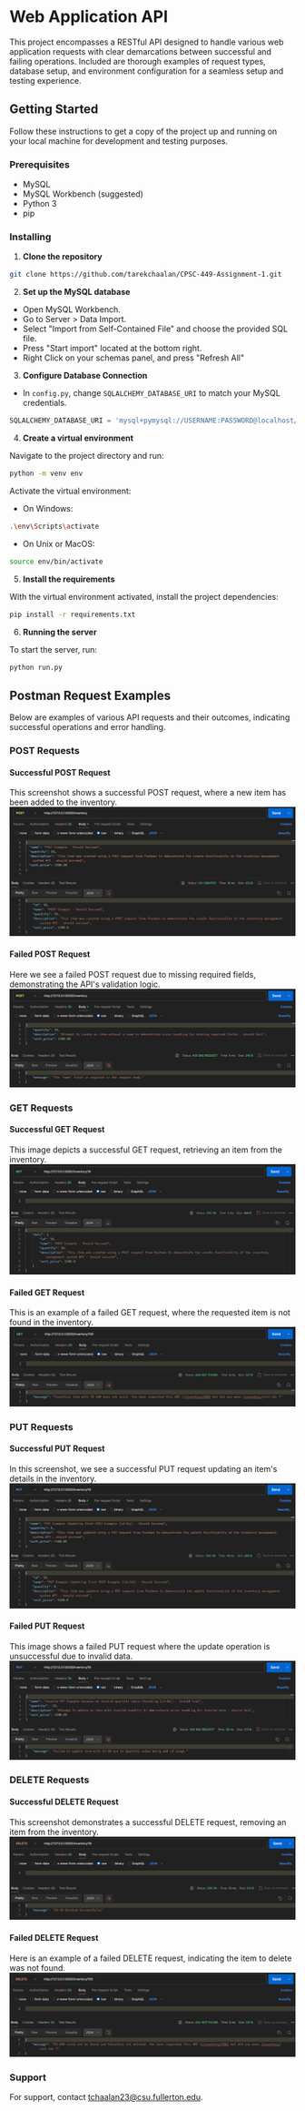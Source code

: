 # Web Application API

This project encompasses a RESTful API designed to handle various web application requests with clear demarcations between successful and failing operations. Included are thorough examples of request types, database setup, and environment configuration for a seamless setup and testing experience.

## Getting Started

Follow these instructions to get a copy of the project up and running on your local machine for development and testing purposes.

### Prerequisites

- MySQL
- MySQL Workbench (suggested)
- Python 3
- pip

### Installing

1. **Clone the repository**

```bash
git clone https://github.com/tarekchaalan/CPSC-449-Assignment-1.git
```

2. **Set up the MySQL database**

- Open MySQL Workbench.
- Go to Server > Data Import.
- Select "Import from Self-Contained File" and choose the provided SQL file.
- Press "Start import" located at the bottom right.
- Right Click on your schemas panel, and press "Refresh All"

3. **Configure Database Connection**

- In `config.py`, change `SQLALCHEMY_DATABASE_URI` to match your MySQL credentials.

```python
SQLALCHEMY_DATABASE_URI = 'mysql+pymysql://USERNAME:PASSWORD@localhost/TarekChaalan-449a1'
```

4. **Create a virtual environment**

Navigate to the project directory and run:

```bash
python -m venv env
```

Activate the virtual environment:

- On Windows:

```bash
.\env\Scripts\activate
```

- On Unix or MacOS:

```bash
source env/bin/activate
```

5. **Install the requirements**

With the virtual environment activated, install the project dependencies:

```bash
pip install -r requirements.txt
```

6. **Running the server**

To start the server, run:

```bash
python run.py
```

## Postman Request Examples

Below are examples of various API requests and their outcomes, indicating successful operations and error handling.

### POST Requests

#### Successful POST Request

This screenshot shows a successful POST request, where a new item has been added to the inventory.
![Successful POST Request](https://github.com/tarekchaalan/CPSC-449-Assignment-1/blob/main/Images/POST%20-%20Success.png)

#### Failed POST Request

Here we see a failed POST request due to missing required fields, demonstrating the API's validation logic.
![Failed POST Request](https://github.com/tarekchaalan/CPSC-449-Assignment-1/blob/main/Images/POST%20-%20Fail.png)

### GET Requests

#### Successful GET Request

This image depicts a successful GET request, retrieving an item from the inventory.
![Successful GET Request](https://github.com/tarekchaalan/CPSC-449-Assignment-1/blob/main/Images/GET%20-%20Success.png)

#### Failed GET Request

This is an example of a failed GET request, where the requested item is not found in the inventory.
![Failed GET Request](https://github.com/tarekchaalan/CPSC-449-Assignment-1/blob/main/Images/GET%20-%20Fail.png)

### PUT Requests

#### Successful PUT Request

In this screenshot, we see a successful PUT request updating an item's details in the inventory.
![Successful PUT Request](https://github.com/tarekchaalan/CPSC-449-Assignment-1/blob/main/Images/PUT%20-%20Success.png)

#### Failed PUT Request

This image shows a failed PUT request where the update operation is unsuccessful due to invalid data.
![Failed PUT Request](https://github.com/tarekchaalan/CPSC-449-Assignment-1/blob/main/Images/PUT%20-%20Fail.png)

### DELETE Requests

#### Successful DELETE Request

This screenshot demonstrates a successful DELETE request, removing an item from the inventory.
![Successful DELETE Request](https://github.com/tarekchaalan/CPSC-449-Assignment-1/blob/main/Images/DELETE%20-%20Success.png)

#### Failed DELETE Request

Here is an example of a failed DELETE request, indicating the item to delete was not found.
![Failed DELETE Request](https://github.com/tarekchaalan/CPSC-449-Assignment-1/blob/main/Images/DELETE%20-%20Fail.png)

### Support

For support, contact <tchaalan23@csu.fullerton.edu>.
